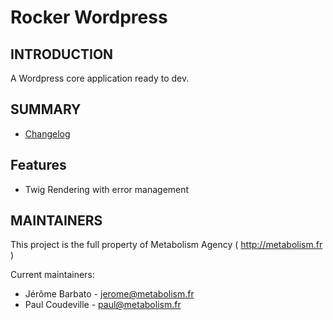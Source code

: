 # Rocker Wordpress

INTRODUCTION
------------

A Wordpress core application ready to dev.

SUMMARY
----------
* [Changelog](doc/changelog)
        
Features
-----------

- Twig Rendering with error management

        
MAINTAINERS
-----------

This project is the full property of Metabolism Agency ( http://metabolism.fr )

Current maintainers:
 * Jérôme Barbato - jerome@metabolism.fr
 * Paul Coudeville - paul@metabolism.fr